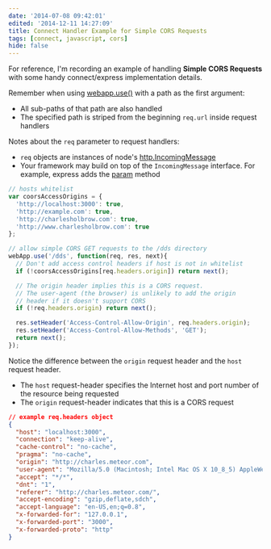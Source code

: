 ```yaml
---
date: '2014-07-08 09:42:01'
edited: '2014-12-11 14:27:09'
title: Connect Handler Example for Simple CORS Requests
tags: [connect, javascript, cors]
hide: false
---
```


For reference, I'm recording an example of handling **Simple CORS Requests** with some handy connect/express implementation details. 

Remember when using [webapp.use()](http://www.senchalabs.org/connect/proto.html#app.use) with a path as the first argument:

- All sub-paths of that path are also handled
- The specified path is striped from the beginning `req.url` inside request handlers

Notes about the `req` parameter to request handlers:

- `req` objects are instances of node's [http.IncomingMessage](http://nodejs.org/api/http.html#http_http_incomingmessage)
- Your framework may build on top of the `IncomingMessage` interface. For example, express adds the [param](http://expressjs.com/api.html#req.param) method

```javascript
// hosts whitelist
var coorsAccessOrigins = {
  'http://localhost:3000': true,
  'http://example.com': true,
  'http://charlesholbrow.com': true,
  'http://www.charlesholbrow.com': true
};

// allow simple CORS GET requests to the /dds directory
webApp.use('/dds', function(req, res, next){
  // Don't add access control headers if host is not in whitelist
  if (!coorsAccessOrigins[req.headers.origin]) return next();

  // The origin header implies this is a CORS request.
  // The user-agent (the browser) is unlikely to add the origin
  // header if it doesn't support CORS
  if (!req.headers.origin) return next();

  res.setHeader('Access-Control-Allow-Origin', req.headers.origin);
  res.setHeader('Access-Control-Allow-Methods', 'GET');
  return next();
});
```

Notice the difference between the `origin` request header and the `host` request header. 

- The `host` request-header specifies the Internet host and port number of the resource being requested
- The `origin` request-header indicates that this is a CORS request

``` JSON
// example req.headers object
{
  "host": "localhost:3000",
  "connection": "keep-alive",
  "cache-control": "no-cache",
  "pragma": "no-cache",
  "origin": "http://charles.meteor.com",
  "user-agent": "Mozilla/5.0 (Macintosh; Intel Mac OS X 10_8_5) AppleWebKit/537.36 (KHTML, like Gecko) Chrome/35.0.1916.153 Safari/537.36",
  "accept": "*/*",
  "dnt": "1",
  "referer": "http://charles.meteor.com/",
  "accept-encoding": "gzip,deflate,sdch",
  "accept-language": "en-US,en;q=0.8",
  "x-forwarded-for": "127.0.0.1",
  "x-forwarded-port": "3000",
  "x-forwarded-proto": "http"
}
```